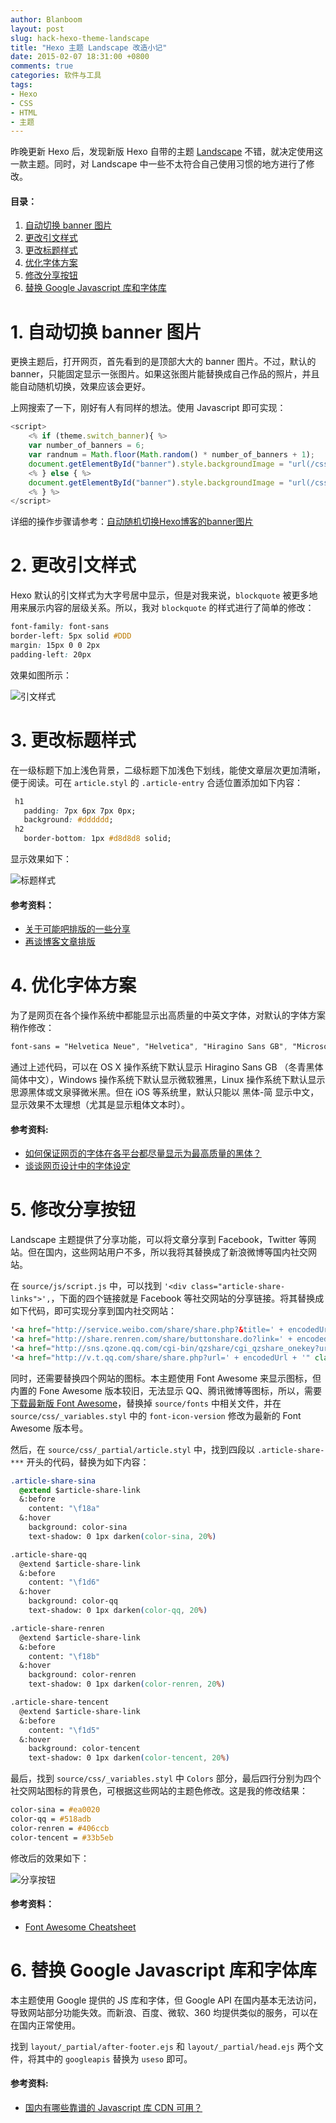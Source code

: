 ```yaml
---
author: Blanboom
layout: post
slug: hack-hexo-theme-landscape
title: "Hexo 主题 Landscape 改造小记"
date: 2015-02-07 18:31:00 +0800
comments: true
categories: 软件与工具
tags:
- Hexo
- CSS
- HTML
- 主题
---
```


昨晚更新 Hexo 后，发现新版 Hexo 自带的主题 [Landscape](https://github.com/hexojs/hexo-theme-landscape) 不错，就决定使用这一款主题。同时，对 Landscape 中一些不太符合自己使用习惯的地方进行了修改。

#### 目录：

1. [自动切换 banner 图片](#toc_0)
2. [更改引文样式](#toc_1)
3. [更改标题样式](#toc_2)
4. [优化字体方案](#toc_3)
5. [修改分享按钮](#toc_4)
6. [替换 Google Javascript 库和字体库](#toc_5)

<!-- more -->

<h1 id="toc_0">1. 自动切换 banner 图片</h1>

更换主题后，打开网页，首先看到的是顶部大大的 banner 图片。不过，默认的 banner，只能固定显示一张图片。如果这张图片能替换成自己作品的照片，并且能自动随机切换，效果应该会更好。

上网搜索了一下，刚好有人有同样的想法。使用 Javascript 即可实现：

``` javascript
<script>
    <% if (theme.switch_banner){ %>
    var number_of_banners = 6;
    var randnum = Math.floor(Math.random() * number_of_banners + 1);
    document.getElementById("banner").style.backgroundImage = "url(/css/images/banner" + randnum + ".jpg)";
    <% } else { %>
    document.getElementById("banner").style.backgroundImage = "url(/css/images/banner.jpg)";
    <% } %>
</script>
```

详细的操作步骤请参考：[自动随机切换Hexo博客的banner图片](http://kuangqi.me/tricks/hexo-banner-auto-switcher/)

<h1 id="toc_1">2. 更改引文样式</h1>

Hexo 默认的引文样式为大字号居中显示，但是对我来说，`blockquote` 被更多地用来展示内容的层级关系。所以，我对 `blockquote` 的样式进行了简单的修改：

``` css
font-family: font-sans
border-left: 5px solid #DDD
margin: 15px 0 0 2px
padding-left: 20px
```

效果如图所示：

![引文样式](/images/2015/02/hexo_theme_blockquote.png)

<h1 id="toc_2">3. 更改标题样式</h1>

在一级标题下加上浅色背景，二级标题下加浅色下划线，能使文章层次更加清晰，便于阅读。可在 `article.styl` 的 `.article-entry` 合适位置添加如下内容：

``` css
 h1
   padding: 7px 6px 7px 0px;
   background: #dddddd;
 h2
   border-bottom: 1px #d8d8d8 solid;
```

显示效果如下：

![标题样式](/images/2015/02/hexo_theme_title.png)

#### 参考资料：

* [关于可能吧排版的一些分享](http://www.windson.in/?p=573)
* [再谈博客文章排版](http://wangyueblog.com/2010/08/27/blog-post-layout/)

<h1 id="toc_3">4. 优化字体方案</h1>

为了是网页在各个操作系统中都能显示出高质量的中英文字体，对默认的字体方案稍作修改：

``` css
font-sans = "Helvetica Neue", "Helvetica", "Hiragino Sans GB", "Microsoft YaHei", "Source Han Sans CN", "WenQuanYi Micro Hei", Arial, sans-serif
```

通过上述代码，可以在 OS X 操作系统下默认显示 Hiragino Sans GB （冬青黑体简体中文），Windows 操作系统下默认显示微软雅黑，Linux 操作系统下默认显示思源黑体或文泉驿微米黑。但在 iOS 等系统里，默认只能以 黑体-简 显示中文，显示效果不太理想（尤其是显示粗体文本时）。

#### 参考资料:

* [如何保证网页的字体在各平台都尽量显示为最高质量的黑体？](http://www.zhihu.com/question/19911793)
* [谈谈网页设计中的字体设定](http://ptbsare.org/2014/09/24/谈谈网页设计中的字体设定/)

<h1 id="toc_4">5. 修改分享按钮</h1>

Landscape 主题提供了分享功能，可以将文章分享到 Facebook，Twitter 等网站。但在国内，这些网站用户不多，所以我将其替换成了新浪微博等国内社交网站。

在 `source/js/script.js` 中，可以找到 `'<div class="article-share-links">',`，下面的四个链接就是 Facebook 等社交网站的分享链接。将其替换成如下代码，即可实现分享到国内社交网站：

``` html
'<a href="http://service.weibo.com/share/share.php?&title=' + encodedUrl + '" class="article-share-sina" target="_blank" title="微博"></a>',
'<a href="http://share.renren.com/share/buttonshare.do?link=' + encodedUrl + '" class="article-share-renren" target="_blank" title="人人"></a>',
'<a href="http://sns.qzone.qq.com/cgi-bin/qzshare/cgi_qzshare_onekey?url=' + encodedUrl + '" class="article-share-qq" target="_blank" title="QQ 空间"></a>',
'<a href="http://v.t.qq.com/share/share.php?url=' + encodedUrl + '" class="article-share-tencent" target="_blank" title="腾讯微博"></a>',
```

同时，还需要替换四个网站的图标。本主题使用 Font Awesome 来显示图标，但内置的 Fone Awesome 版本较旧，无法显示 QQ、腾讯微博等图标，所以，需要[下载最新版 Font Awesome](http://fortawesome.github.io/Font-Awesome/)，替换掉 `source/fonts` 中相关文件，并在 `source/css/_variables.styl` 中的 `font-icon-version` 修改为最新的 Font Awesome 版本号。

然后，在 `source/css/_partial/article.styl` 中，找到四段以 `.article-share-***` 开头的代码，替换为如下内容：

``` css
.article-share-sina
  @extend $article-share-link
  &:before
    content: "\f18a"
  &:hover
    background: color-sina
    text-shadow: 0 1px darken(color-sina, 20%)

.article-share-qq
  @extend $article-share-link
  &:before
    content: "\f1d6"
  &:hover
    background: color-qq
    text-shadow: 0 1px darken(color-qq, 20%)

.article-share-renren
  @extend $article-share-link
  &:before
    content: "\f18b"
  &:hover
    background: color-renren
    text-shadow: 0 1px darken(color-renren, 20%)

.article-share-tencent
  @extend $article-share-link
  &:before
    content: "\f1d5"
  &:hover
    background: color-tencent
    text-shadow: 0 1px darken(color-tencent, 20%)
```

最后，找到 `source/css/_variables.styl` 中 `Colors` 部分，最后四行分别为四个社交网站图标的背景色，可根据这些网站的主题色修改。这是我的修改结果：

```css
color-sina = #ea0020
color-qq = #518adb
color-renren = #406ccb
color-tencent = #33b5eb
```

修改后的效果如下：

![分享按钮](/images/2015/02/hexo_theme_share.png)

#### 参考资料：

* [Font Awesome Cheatsheet](http://fortawesome.github.io/Font-Awesome/cheatsheet/)

<h1 id="toc_5">6. 替换 Google Javascript 库和字体库</h1>

本主题使用 Google 提供的 JS 库和字体，但 Google API 在国内基本无法访问，导致网站部分功能失效。而新浪、百度、微软、360 均提供类似的服务，可以在在国内正常使用。

找到 `layout/_partial/after-footer.ejs` 和 `layout/_partial/head.ejs` 两个文件，将其中的 `googleapis` 替换为 `useso` 即可。

#### 参考资料:

* [国内有哪些靠谱的 Javascript 库 CDN 可用？](http://www.zhihu.com/question/20227463)
